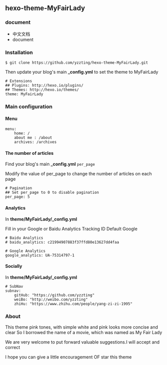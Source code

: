 ## hexo-theme-MyFairLady

### document

* 中文文档
* document

### Installation

    $ git clone https://github.com/yzzting/hexo-theme-MyFairLady.git

Then update your blog's main **_config.yml** to set the theme to MyFairLady    

    # Extensions
    ## Plugins: http://hexo.io/plugins/
    ## Themes: http://hexo.io/themes/
    theme: MyFairLady

### Main configuration

#### Menu

    menu:
        home: /
        about me : /about
        archives: /archives

####  The number of articles

Find your blog's main **_config.yml**  ``` per_page ```

Modify the value of per_page to change the number of articles on each page

    # Pagination
    ## Set per_page to 0 to disable pagination
    per_page: 5

#### Analytics

In  **theme/MyFairLady/_config.yml**

Fill in your Google or Baidu Analytics Tracking ID Default Google

    # Baidu Analytics
    # baidu_analytics: c21994907883f37ffd80e13627dd4faa

    # Google Analytics
    google_analytics: UA-75314797-1

#### Socially

In  **theme/MyFairLady/_config.yml**

    # SubNav
    subnav:
        gitHub: "https://github.com/yzzting"
        weiBo: "http://weibo.com/yzzting"
        zhiHu: "https://www.zhihu.com/people/yang-zi-zi-1995"

### About

This theme pink tones, with simple white and pink looks more concise and clear So I borrowed the name of a movie, which was named as My Fair Lady

We are very welcome to put forward valuable suggestions.I will accept and correct

I hope you can give a little encouragement OF star this theme  
